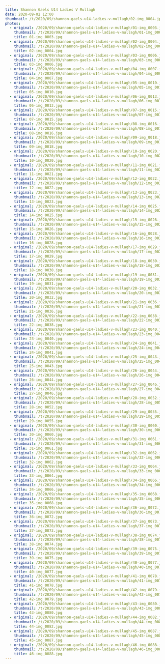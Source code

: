 ```yaml
---
title: Shannon Gaels U14 Ladies V Mullagh
date: 2020-09-02 12:00
thumbnail: /t/2020/09/shannon-gaels-u14-ladies-v-mullagh/02-img_0004.jpg
photos:
  - original: /2020/09/shannon-gaels-u14-ladies-v-mullagh/01-img_0003.jpg
    thumbnail: /t/2020/09/shannon-gaels-u14-ladies-v-mullagh/01-img_0003.jpg
    title: 01-img_0003.jpg
  - original: /2020/09/shannon-gaels-u14-ladies-v-mullagh/02-img_0004.jpg
    thumbnail: /t/2020/09/shannon-gaels-u14-ladies-v-mullagh/02-img_0004.jpg
    title: 02-img_0004.jpg
  - original: /2020/09/shannon-gaels-u14-ladies-v-mullagh/03-img_0006.jpg
    thumbnail: /t/2020/09/shannon-gaels-u14-ladies-v-mullagh/03-img_0006.jpg
    title: 03-img_0006.jpg
  - original: /2020/09/shannon-gaels-u14-ladies-v-mullagh/04-img_0007.jpg
    thumbnail: /t/2020/09/shannon-gaels-u14-ladies-v-mullagh/04-img_0007.jpg
    title: 04-img_0007.jpg
  - original: /2020/09/shannon-gaels-u14-ladies-v-mullagh/05-img_0010.jpg
    thumbnail: /t/2020/09/shannon-gaels-u14-ladies-v-mullagh/05-img_0010.jpg
    title: 05-img_0010.jpg
  - original: /2020/09/shannon-gaels-u14-ladies-v-mullagh/06-img_0013.jpg
    thumbnail: /t/2020/09/shannon-gaels-u14-ladies-v-mullagh/06-img_0013.jpg
    title: 06-img_0013.jpg
  - original: /2020/09/shannon-gaels-u14-ladies-v-mullagh/07-img_0015.jpg
    thumbnail: /t/2020/09/shannon-gaels-u14-ladies-v-mullagh/07-img_0015.jpg
    title: 07-img_0015.jpg
  - original: /2020/09/shannon-gaels-u14-ladies-v-mullagh/08-img_0016.jpg
    thumbnail: /t/2020/09/shannon-gaels-u14-ladies-v-mullagh/08-img_0016.jpg
    title: 08-img_0016.jpg
  - original: /2020/09/shannon-gaels-u14-ladies-v-mullagh/09-img_0018.jpg
    thumbnail: /t/2020/09/shannon-gaels-u14-ladies-v-mullagh/09-img_0018.jpg
    title: 09-img_0018.jpg
  - original: /2020/09/shannon-gaels-u14-ladies-v-mullagh/10-img_0020.jpg
    thumbnail: /t/2020/09/shannon-gaels-u14-ladies-v-mullagh/10-img_0020.jpg
    title: 10-img_0020.jpg
  - original: /2020/09/shannon-gaels-u14-ladies-v-mullagh/11-img_0021.jpg
    thumbnail: /t/2020/09/shannon-gaels-u14-ladies-v-mullagh/11-img_0021.jpg
    title: 11-img_0021.jpg
  - original: /2020/09/shannon-gaels-u14-ladies-v-mullagh/12-img_0022.jpg
    thumbnail: /t/2020/09/shannon-gaels-u14-ladies-v-mullagh/12-img_0022.jpg
    title: 12-img_0022.jpg
  - original: /2020/09/shannon-gaels-u14-ladies-v-mullagh/13-img_0023.jpg
    thumbnail: /t/2020/09/shannon-gaels-u14-ladies-v-mullagh/13-img_0023.jpg
    title: 13-img_0023.jpg
  - original: /2020/09/shannon-gaels-u14-ladies-v-mullagh/14-img_0025.jpg
    thumbnail: /t/2020/09/shannon-gaels-u14-ladies-v-mullagh/14-img_0025.jpg
    title: 14-img_0025.jpg
  - original: /2020/09/shannon-gaels-u14-ladies-v-mullagh/15-img_0026.jpg
    thumbnail: /t/2020/09/shannon-gaels-u14-ladies-v-mullagh/15-img_0026.jpg
    title: 15-img_0026.jpg
  - original: /2020/09/shannon-gaels-u14-ladies-v-mullagh/16-img_0028.jpg
    thumbnail: /t/2020/09/shannon-gaels-u14-ladies-v-mullagh/16-img_0028.jpg
    title: 16-img_0028.jpg
  - original: /2020/09/shannon-gaels-u14-ladies-v-mullagh/17-img_0029.jpg
    thumbnail: /t/2020/09/shannon-gaels-u14-ladies-v-mullagh/17-img_0029.jpg
    title: 17-img_0029.jpg
  - original: /2020/09/shannon-gaels-u14-ladies-v-mullagh/18-img_0030.jpg
    thumbnail: /t/2020/09/shannon-gaels-u14-ladies-v-mullagh/18-img_0030.jpg
    title: 18-img_0030.jpg
  - original: /2020/09/shannon-gaels-u14-ladies-v-mullagh/19-img_0031.jpg
    thumbnail: /t/2020/09/shannon-gaels-u14-ladies-v-mullagh/19-img_0031.jpg
    title: 19-img_0031.jpg
  - original: /2020/09/shannon-gaels-u14-ladies-v-mullagh/20-img_0032.jpg
    thumbnail: /t/2020/09/shannon-gaels-u14-ladies-v-mullagh/20-img_0032.jpg
    title: 20-img_0032.jpg
  - original: /2020/09/shannon-gaels-u14-ladies-v-mullagh/21-img_0036.jpg
    thumbnail: /t/2020/09/shannon-gaels-u14-ladies-v-mullagh/21-img_0036.jpg
    title: 21-img_0036.jpg
  - original: /2020/09/shannon-gaels-u14-ladies-v-mullagh/22-img_0038.jpg
    thumbnail: /t/2020/09/shannon-gaels-u14-ladies-v-mullagh/22-img_0038.jpg
    title: 22-img_0038.jpg
  - original: /2020/09/shannon-gaels-u14-ladies-v-mullagh/23-img_0040.jpg
    thumbnail: /t/2020/09/shannon-gaels-u14-ladies-v-mullagh/23-img_0040.jpg
    title: 23-img_0040.jpg
  - original: /2020/09/shannon-gaels-u14-ladies-v-mullagh/24-img_0041.jpg
    thumbnail: /t/2020/09/shannon-gaels-u14-ladies-v-mullagh/24-img_0041.jpg
    title: 24-img_0041.jpg
  - original: /2020/09/shannon-gaels-u14-ladies-v-mullagh/25-img_0043.jpg
    thumbnail: /t/2020/09/shannon-gaels-u14-ladies-v-mullagh/25-img_0043.jpg
    title: 25-img_0043.jpg
  - original: /2020/09/shannon-gaels-u14-ladies-v-mullagh/26-img_0044.jpg
    thumbnail: /t/2020/09/shannon-gaels-u14-ladies-v-mullagh/26-img_0044.jpg
    title: 26-img_0044.jpg
  - original: /2020/09/shannon-gaels-u14-ladies-v-mullagh/27-img_0046.jpg
    thumbnail: /t/2020/09/shannon-gaels-u14-ladies-v-mullagh/27-img_0046.jpg
    title: 27-img_0046.jpg
  - original: /2020/09/shannon-gaels-u14-ladies-v-mullagh/28-img_0052.jpg
    thumbnail: /t/2020/09/shannon-gaels-u14-ladies-v-mullagh/28-img_0052.jpg
    title: 28-img_0052.jpg
  - original: /2020/09/shannon-gaels-u14-ladies-v-mullagh/29-img_0055.jpg
    thumbnail: /t/2020/09/shannon-gaels-u14-ladies-v-mullagh/29-img_0055.jpg
    title: 29-img_0055.jpg
  - original: /2020/09/shannon-gaels-u14-ladies-v-mullagh/30-img_0060.jpg
    thumbnail: /t/2020/09/shannon-gaels-u14-ladies-v-mullagh/30-img_0060.jpg
    title: 30-img_0060.jpg
  - original: /2020/09/shannon-gaels-u14-ladies-v-mullagh/31-img_0061.jpg
    thumbnail: /t/2020/09/shannon-gaels-u14-ladies-v-mullagh/31-img_0061.jpg
    title: 31-img_0061.jpg
  - original: /2020/09/shannon-gaels-u14-ladies-v-mullagh/32-img_0062.jpg
    thumbnail: /t/2020/09/shannon-gaels-u14-ladies-v-mullagh/32-img_0062.jpg
    title: 32-img_0062.jpg
  - original: /2020/09/shannon-gaels-u14-ladies-v-mullagh/33-img_0064.jpg
    thumbnail: /t/2020/09/shannon-gaels-u14-ladies-v-mullagh/33-img_0064.jpg
    title: 33-img_0064.jpg
  - original: /2020/09/shannon-gaels-u14-ladies-v-mullagh/34-img_0066.jpg
    thumbnail: /t/2020/09/shannon-gaels-u14-ladies-v-mullagh/34-img_0066.jpg
    title: 34-img_0066.jpg
  - original: /2020/09/shannon-gaels-u14-ladies-v-mullagh/35-img_0068.jpg
    thumbnail: /t/2020/09/shannon-gaels-u14-ladies-v-mullagh/35-img_0068.jpg
    title: 35-img_0068.jpg
  - original: /2020/09/shannon-gaels-u14-ladies-v-mullagh/36-img_0072.jpg
    thumbnail: /t/2020/09/shannon-gaels-u14-ladies-v-mullagh/36-img_0072.jpg
    title: 36-img_0072.jpg
  - original: /2020/09/shannon-gaels-u14-ladies-v-mullagh/37-img_0073.jpg
    thumbnail: /t/2020/09/shannon-gaels-u14-ladies-v-mullagh/37-img_0073.jpg
    title: 37-img_0073.jpg
  - original: /2020/09/shannon-gaels-u14-ladies-v-mullagh/38-img_0074.jpg
    thumbnail: /t/2020/09/shannon-gaels-u14-ladies-v-mullagh/38-img_0074.jpg
    title: 38-img_0074.jpg
  - original: /2020/09/shannon-gaels-u14-ladies-v-mullagh/39-img_0075.jpg
    thumbnail: /t/2020/09/shannon-gaels-u14-ladies-v-mullagh/39-img_0075.jpg
    title: 39-img_0075.jpg
  - original: /2020/09/shannon-gaels-u14-ladies-v-mullagh/40-img_0077.jpg
    thumbnail: /t/2020/09/shannon-gaels-u14-ladies-v-mullagh/40-img_0077.jpg
    title: 40-img_0077.jpg
  - original: /2020/09/shannon-gaels-u14-ladies-v-mullagh/41-img_0078.jpg
    thumbnail: /t/2020/09/shannon-gaels-u14-ladies-v-mullagh/41-img_0078.jpg
    title: 41-img_0078.jpg
  - original: /2020/09/shannon-gaels-u14-ladies-v-mullagh/42-img_0079.jpg
    thumbnail: /t/2020/09/shannon-gaels-u14-ladies-v-mullagh/42-img_0079.jpg
    title: 42-img_0079.jpg
  - original: /2020/09/shannon-gaels-u14-ladies-v-mullagh/43-img_0080.jpg
    thumbnail: /t/2020/09/shannon-gaels-u14-ladies-v-mullagh/43-img_0080.jpg
    title: 43-img_0080.jpg
  - original: /2020/09/shannon-gaels-u14-ladies-v-mullagh/44-img_0082.jpg
    thumbnail: /t/2020/09/shannon-gaels-u14-ladies-v-mullagh/44-img_0082.jpg
    title: 44-img_0082.jpg
  - original: /2020/09/shannon-gaels-u14-ladies-v-mullagh/45-img_0087.jpg
    thumbnail: /t/2020/09/shannon-gaels-u14-ladies-v-mullagh/45-img_0087.jpg
    title: 45-img_0087.jpg
  - original: /2020/09/shannon-gaels-u14-ladies-v-mullagh/46-img_0088.jpg
    thumbnail: /t/2020/09/shannon-gaels-u14-ladies-v-mullagh/46-img_0088.jpg
    title: 46-img_0088.jpg
---
```

